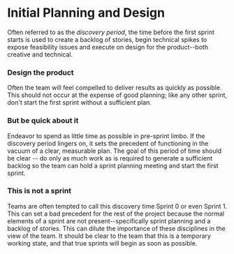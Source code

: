 Initial Planning and Design
=

Often referred to as the _discovery period_, the time before the first sprint starts is used to create a backlog of stories, begin technical spikes to expose feasibility issues and execute on design for the product--both creative and technical. 

### Design the product
Often the team will feel compelled to deliver results as quickly as possible. This should not occur at the expense of good planning; like any other sprint, don't start the first sprint without a sufficient plan. 

### But be quick about it
Endeavor to spend as little time as possible in pre-sprint limbo. If the discovery period lingers on, it sets the precedent of functioning in the vacuum of a clear, measurable plan. The goal of this period of time should be clear -- do only as much work as is required to generate a sufficient backlog so the team can hold a sprint planning meeting and start the first sprint. 

### This is not a sprint
Teams are often tempted to call this discovery time Sprint 0 or even Sprint 1. This can set a bad precedent for the rest of the project because the normal elements of a sprint are not present--specifically sprint planning and a backlog of stories. This can dilute the importance of these disciplines in the view of the team. It should be clear to the team that this is a temporary working state, and that true sprints will begin as soon as possible. 